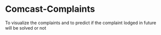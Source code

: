 # Comcast-Complaints
To visualize the complaints and to predict if the complaint lodged in future will be solved or not
